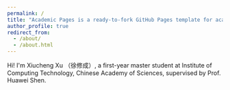```yaml
---
permalink: /
title: "Academic Pages is a ready-to-fork GitHub Pages template for academic personal websites"
author_profile: true
redirect_from: 
  - /about/
  - /about.html
---
```



Hi! I'm Xiucheng Xu （徐修成）, a first-year master student at Institute of Computing Technology, Chinese Academy of Sciences, supervised by Prof. Huawei Shen.


